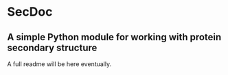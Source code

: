 # SecDoc
## A simple Python module for working with protein secondary structure

A full readme will be here eventually.